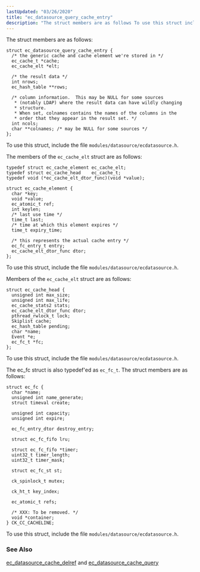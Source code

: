 ```yaml
---
lastUpdated: "03/26/2020"
title: "ec_datasource_query_cache_entry"
description: "The struct members are as follows To use this struct include the file modules datasource ecdatasource h The members of the ec cache elt struct are as follows To use this struct include the file modules datasource ecdatasource h Members of the ec cache elt struct are as follows To..."
---
```


The struct members are as follows:

```
struct ec_datasource_query_cache_entry {
  /* the generic cache and cache element we're stored in */
  ec_cache_t *cache;
  ec_cache_elt *elt;

  /* the result data */
  int nrows;
  ec_hash_table **rows;

  /* column information.  This may be NULL for some sources
   * (notably LDAP) where the result data can have wildly changing
   * structure.
   * When set, colnames contains the names of the columns in the
   * order that they appear in the result set. */
  int ncols;
  char **colnames; /* may be NULL for some sources */
};
```

To use this struct, include the file `modules/datasource/ecdatasource.h`.

The members of the `ec_cache_elt` struct are as follows:

```
typedef struct ec_cache_element ec_cache_elt;
typedef struct ec_cache_head    ec_cache_t;
typedef void (*ec_cache_elt_dtor_func)(void *value);

struct ec_cache_element {
  char *key;
  void *value;
  ec_atomic_t ref;
  int keylen;
  /* last use time */
  time_t last;
  /* time at which this element expires */
  time_t expiry_time;

  /* this represents the actual cache entry */
  ec_fc_entry_t entry;
  ec_cache_elt_dtor_func dtor;
};
```

To use this struct, include the file `modules/datasource/ecdatasource.h`.

Members of the `ec_cache_elt` struct are as follows:

```
struct ec_cache_head {
  unsigned int max_size;
  unsigned int max_life;
  ec_cache_stats2 stats;
  ec_cache_elt_dtor_func dtor;
  pthread_rwlock_t lock;
  Skiplist cache;
  ec_hash_table pending;
  char *name;
  Event *e;
  ec_fc_t *fc;
};
```

To use this struct, include the file `modules/datasource/ecdatasource.h`.

The ec_fc struct is also typedef'ed as `ec_fc_t`. The struct members are as follows:

```
struct ec_fc {
  char *name;
  unsigned int name_generate;
  struct timeval create;

  unsigned int capacity;
  unsigned int expire;

  ec_fc_entry_dtor destroy_entry;

  struct ec_fc_fifo lru;

  struct ec_fc_fifo *timer;
  uint32_t timer_length;
  uint32_t timer_mask;

  struct ec_fc_st st;

  ck_spinlock_t mutex;

  ck_ht_t key_index;

  ec_atomic_t refs;

  /* XXX: To be removed. */
  void *container;
} CK_CC_CACHELINE;
```

To use this struct, include the file `modules/datasource/ecdatasource.h`.

### <a name="idp45519856"></a> See Also

[ec_datasource_cache_delref](/momentum/3/3-api/apis-ec-datasource-cache-delref) and [ec_datasource_cache_query](/momentum/3/3-api/apis-ec-datasource-cache-query)